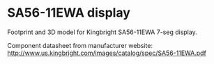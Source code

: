 SA56-11EWA display
==================

  Footprint and 3D model for Kingbright SA56-11EWA 7-seg display.

Component datasheet from manufacturer website:
http://www.us.kingbright.com/images/catalog/spec/SA56-11EWA.pdf
